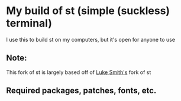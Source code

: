 # My build of st (simple (suckless) terminal)
I use this to build st on my computers, but it's open for anyone to use

## Note:
This fork of st is largely based off of [Luke Smith's](https://github.com/LukeSmithxyz/st) fork of st

## Required packages, patches, fonts, etc.
